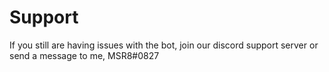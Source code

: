 # Support

If you still are having issues with the bot, join our discord support server or send a message to me, MSR8#0827

